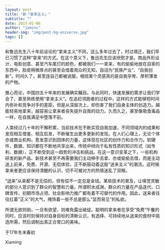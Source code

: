 ```yaml
---
layout: post
title: "新「拿来主义」"
subtitle: ""
date: 2017-01-06
author: "jaminc"
header-img: "img/post-bg-universe.jpg"
tags: []
---
```


和鲁迅先生八十年前谈论的“拿来主义”不同，这么多年过去了，时过境迁，我们早已习惯了这种“拿来”的方式。在这个意义下，鲁迅先生应该欣慰才是。商品外形设计、电影创意、甚至汽车尾灯的颜色，都被我们一一拿来，有的偷偷地放在自家的东西中，脸皮稍微厚点的甚至会借着观众的无知，自诩为“民族产业”、“自我创新”。时间久了，甚至连自己都被说服，相信某个灵感真的是自我孕育、厚积薄发的产物。

<!-- more -->

推心而论，中国四五十年来的发展确实瞩目。与此同时，快速发展的需求让我们学会了、甚至熟练使用“拿来主义”。在追赶领跑者的过程中，这样的方式能够短时间内弥补和竞争对手的差距，但是从深层次上，却伤害了我们自身主体的创造力。越能轻易地拿来，越容易让拿来者丧失提升自我的动力。久而久之，甚至像吸食毒品一样，在自我满足中堕落不前。

人类经过几十年的不懈积累，当前技术在不断实现自我加速，不同领域内的成果和发现相互借鉴、相互启发，不断催生出更多更新的发现。在人们心理上，无论个体亦或商业机构，愈发意识到团体的力量，这体现在社区的创作力和合作力。软硬件、数据、知识都在不断地共享出来，传统中倾向于私有性质的知识形式（如专利、数据），正不断受到这一趋势的冲击和挑战。在这一意识变革之下，一些机构研发的新产品、新技术甚至不再需要我们主动伸手去拿、亦或偷偷去借，而是主动送上前来，免费、开源、无偿体验，正不断鼓动着这股“送来主义”的潮流。这时候拿来者更应该保持清醒的认识，切不可被对方的热情迷乱了双眼。

“送来”从来都不是无偿的，但有偿不一定总是金钱。某些技术的普及，让嗅觉灵敏的部分人意识到了群众的智慧和力量。所谓积水成渊，群众的力量在产品迭代、口碑宣传、初期市场占领、社会影响力推广都有着不可替代的作用。因此，送来者往往扛着“正义”的大气，掩饰着一些不总是那么“显而易见”的私欲。

所谓无欲则刚，一旦有欲望，则难免露出破绽。聪明的拿来者在享受“免费”午餐的同时，应该时刻保持对自身目标的清晰认识，有选择、可持续地从送来的食材中挑选所需，然后调制出真正合胃口的美味。

于17年冬末春初

Xiaming
